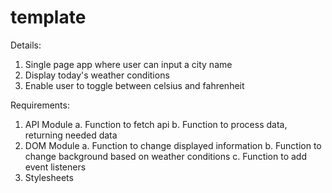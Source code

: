 # template

Details:
1. Single page app where user can input a city name
2. Display today's weather conditions
3. Enable user to toggle between celsius and fahrenheit

Requirements:
1. API Module
  a. Function to fetch api
  b. Function to process data, returning needed data
2. DOM Module
  a. Function to change displayed information
  b. Function to change background based on weather conditions
  c. Function to add event listeners
3. Stylesheets
